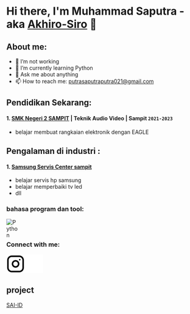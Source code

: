 # Hi there, I'm Muhammad Saputra - aka [Akhiro-Siro](https://github.com/Akhiro-Siro) 👋  
## About me:  
- 🔭 I’m not working  
- 🌱 I’m currently learning Python  
- 💬 Ask me about anything  
- 📫 How to reach me: putrasaputraputra021@gmail.com  

## Pendidikan Sekarang:  

#### 1. [SMK Negeri 2 SAMPIT](https://smkn2sampit.sch.id/) | Teknik Audio Video | Sampit `2021-2023`  
   - belajar membuat rangkaian elektronik dengan EAGLE  

## Pengalaman di industri :  
#### 1. [Samsung Servis Center sampit](https://www.samsung.com/id/support/service-center/)  
   - belajar servis hp samsung
   - belajar memperbaiki tv led
   - dll


### bahasa program dan tool:
[<img align="left" alt="Python" width="30px" src="https://upload.wikimedia.org/wikipedia/commons/thumb/c/c3/Python-logo-notext.svg/110px-Python-logo-notext.svg.png?20100317150552" style="padding-right:10px;" />][webdev]

<br />
<br />

### Connect with me:
[![website](./img/instagram-light.svg)](https://www.instagram.com/siro_saputra/#gh-light-mode-only)[![website](./img/instagram-dark.svg)](https://www.instagram.com/siro_saputra/#gh-dark-mode-only)

## project
[SAI-ID](https://github.com/SAI-ID)

[webdev]: https://github.com/Akhiro-Siro
